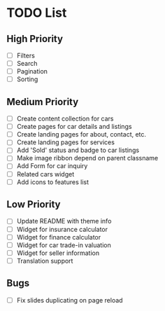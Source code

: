 # TODO List

## High Priority
- [ ] Filters
- [ ] Search
- [ ] Pagination
- [ ] Sorting

## Medium Priority
- [ ] Create content collection for cars
- [ ] Create pages for car details and listings
- [ ] Create landing pages for about, contact, etc.
- [ ] Create landing pages for services
- [ ] Add 'Sold' status and badge to car listings
- [ ] Make image ribbon depend on parent classname
- [ ] Add Form for car inquiry
- [ ] Related cars widget
- [ ] Add icons to features list

## Low Priority
- [ ] Update README with theme info
- [ ] Widget for insurance calculator
- [ ] Widget for finance calculator
- [ ] Widget for car trade-in valuation
- [ ] Widget for seller information
- [ ] Translation support

## Bugs
- [ ] Fix slides duplicating on page reload